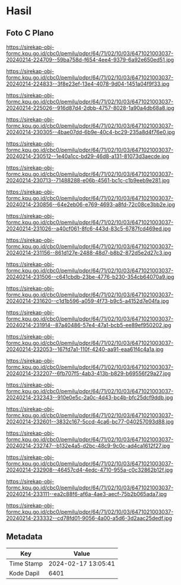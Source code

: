 # Hasil

## Foto C Plano

https://sirekap-obj-formc.kpu.go.id/cbc0/pemilu/pdpr/64/71/02/10/03/6471021003037-20240214-224709--59ba758d-f654-4ee4-9379-6a92e650ed51.jpg

https://sirekap-obj-formc.kpu.go.id/cbc0/pemilu/pdpr/64/71/02/10/03/6471021003037-20240214-224833--3f8e23ef-13e4-4078-9d04-1451a04f9f33.jpg

https://sirekap-obj-formc.kpu.go.id/cbc0/pemilu/pdpr/64/71/02/10/03/6471021003037-20240214-225026--916d87d4-2dbb-4757-8028-1a90a4db68a8.jpg

https://sirekap-obj-formc.kpu.go.id/cbc0/pemilu/pdpr/64/71/02/10/03/6471021003037-20240214-230305--4bae07dd-6b9e-40c4-bc29-235a8d4f76e0.jpg

https://sirekap-obj-formc.kpu.go.id/cbc0/pemilu/pdpr/64/71/02/10/03/6471021003037-20240214-230512--1e40a1cc-bd29-46d8-a131-81073d3aecde.jpg

https://sirekap-obj-formc.kpu.go.id/cbc0/pemilu/pdpr/64/71/02/10/03/6471021003037-20240214-230713--71488288-e06b-4561-bc1c-c1b9eeb9e281.jpg

https://sirekap-obj-formc.kpu.go.id/cbc0/pemilu/pdpr/64/71/02/10/03/6471021003037-20240214-230856--64e2eb06-e769-4693-a8fd-72c08ce3bb2e.jpg

https://sirekap-obj-formc.kpu.go.id/cbc0/pemilu/pdpr/64/71/02/10/03/6471021003037-20240214-231026--a40cf061-8fc6-443d-83c5-6787fcd469ed.jpg

https://sirekap-obj-formc.kpu.go.id/cbc0/pemilu/pdpr/64/71/02/10/03/6471021003037-20240214-231156--861d127e-2488-48d7-b8b2-872d5e2d27c3.jpg

https://sirekap-obj-formc.kpu.go.id/cbc0/pemilu/pdpr/64/71/02/10/03/6471021003037-20240214-231506--c641cbdb-23be-4776-b230-354cb64070a9.jpg

https://sirekap-obj-formc.kpu.go.id/cbc0/pemilu/pdpr/64/71/02/10/03/6471021003037-20240214-231620--c1d1b596-a059-4f73-b9c5-a4152d7e04fa.jpg

https://sirekap-obj-formc.kpu.go.id/cbc0/pemilu/pdpr/64/71/02/10/03/6471021003037-20240214-231914--87a40486-57e4-47a1-bcb5-ee89ef950202.jpg

https://sirekap-obj-formc.kpu.go.id/cbc0/pemilu/pdpr/64/71/02/10/03/6471021003037-20240214-232053--167fd7a1-110f-4240-aa91-eaa61f4c4a1a.jpg

https://sirekap-obj-formc.kpu.go.id/cbc0/pemilu/pdpr/64/71/02/10/03/6471021003037-20240214-232207--6fb707f5-4ab3-413b-b829-b69556f29a27.jpg

https://sirekap-obj-formc.kpu.go.id/cbc0/pemilu/pdpr/64/71/02/10/03/6471021003037-20240214-232343--910e0e5c-2a0c-4d43-bc4b-bfc25dcf9ddb.jpg

https://sirekap-obj-formc.kpu.go.id/cbc0/pemilu/pdpr/64/71/02/10/03/6471021003037-20240214-232601--3832c167-5ccd-4ca6-bc77-040257093d88.jpg

https://sirekap-obj-formc.kpu.go.id/cbc0/pemilu/pdpr/64/71/02/10/03/6471021003037-20240214-232747--b132e4a5-d2bc-48c9-9c0c-ad4ca1612f27.jpg

https://sirekap-obj-formc.kpu.go.id/cbc0/pemilu/pdpr/64/71/02/10/03/6471021003037-20240214-232908--46457cd4-4edc-4710-955a-c0c32862b12f.jpg

https://sirekap-obj-formc.kpu.go.id/cbc0/pemilu/pdpr/64/71/02/10/03/6471021003037-20240214-233111--ea2c88f6-af6a-4ae3-aecf-75b2b065ada7.jpg

https://sirekap-obj-formc.kpu.go.id/cbc0/pemilu/pdpr/64/71/02/10/03/6471021003037-20240214-233332--cd78fd01-9056-4a00-a5d6-3d2aac25dedf.jpg


## Metadata

| Key        | Value               |
| ---------- | ------------------- |
| Time Stamp | 2024-02-17 13:05:41 |
| Kode Dapil | 6401                |



